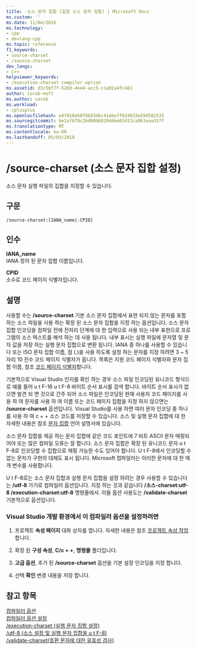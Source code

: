 ```yaml
---
title: -소스-문자 집합 (집합 소스 문자 집합) | Microsoft Docs
ms.custom: ''
ms.date: 11/04/2016
ms.technology:
- cpp
- devlang-cpp
ms.topic: reference
f1_keywords:
- source-charset
- /source-charset
dev_langs:
- C++
helpviewer_keywords:
- /execution-charset compiler option
ms.assetid: d3c5bf7f-526d-4ee4-acc5-c1a02a4fc481
author: corob-msft
ms.author: corob
ms.workload:
- cplusplus
ms.openlocfilehash: e4f010eb0f0b83dbc41ebeff624033e59d582535
ms.sourcegitcommit: be2a7679c2bd80968204dee03d13ca961eaa31ff
ms.translationtype: MT
ms.contentlocale: ko-KR
ms.lasthandoff: 05/03/2018
---
```

# <a name="source-charset-set-source-character-set"></a>/source-charset (소스 문자 집합 설정)
소스 문자 실행 파일의 집합을 지정할 수 있습니다.  
  
## <a name="syntax"></a>구문  
  
```  
/source-charset:[IANA_name|.CPID]  
```  
  
## <a name="arguments"></a>인수  
 **IANA_name**  
 IANA 정의 된 문자 집합 이름입니다.  
  
 **CPID**  
 소수로 코드 페이지 식별자입니다.  
  
## <a name="remarks"></a>설명  
 사용할 수는 **/source-charset** 기본 소스 문자 집합에서 표현 되지 않는 문자를 포함 하는 소스 파일을 사용 하는 확장 된 소스 문자 집합을 지정 하는 옵션입니다. 소스 문자 집합 인코딩을 컴파일 전에 전처리 단계에 대 한 입력으로 사용 되는 내부 표현으로 프로그램의 소스 텍스트를 해석 하는 데 사용 됩니다. 내부 표시는 실행 파일에 문자열 및 문자 값을 저장 하는 실행 문자 집합으로 변환 됩니다. IANA 중 하나를 사용할 수 있습니다 또는 ISO 문자 집합 이름, 점 (.)을 사용 하도록 설정 하는 문자를 지정 하려면 3 ~ 5 자리 10 진수 코드 페이지 식별자가 옵니다. 목록은 지원 코드 페이지 식별자와 문자 집합 이름, 참조 [코드 페이지 식별자](http://msdn.microsoft.com/library/windows/desktop/dd317756)합니다.  
  
 기본적으로 Visual Studio 인지를 확인 하는 경우 소스 파일 인코딩된 유니코드 형식으로 예를 들어 u t F-16 u t F-8 바이트 순서 표시를 검색 합니다. 바이트 순서 표시가 없으면 발견 되 면 것으로 간주 되어 소스 파일은 인코딩된 현재 사용자 코드 페이지를 사용 하 여 문자를 사용 하 여 이름 또는 코드 페이지 집합을 지정 하지 않으면는 **/source-charset** 옵션입니다. Visual Studio를 사용 하면 여러 문자 인코딩 중 하나를 사용 하 여 c + + 소스 코드를 저장할 수 있습니다. 소스 및 실행 문자 집합에 대 한 자세한 내용은 참조 [문자 집합](../../cpp/character-sets.md) 언어 설명서에 있습니다.  
  
 소스 문자 집합을 제공 하는 문자 집합에 같은 코드 포인트에 7 비트 ASCII 문자 매핑되어야 또는 많은 컴파일 오류는 잘 합니다. 소스 문자 집합은 확장 된 유니코드 문자 u t F-8로 인코딩할 수 집합으로 매핑 가능한 수도 있어야 합니다. U t F-8에서 인코딩할 수 없는 문자가 구현의 대체도 표시 됩니다. Microsoft 컴파일러는 이러한 문자에 대 한 매개 변수를 사용합니다.  
  
 U t F-8로는 소스 문자 집합과 실행 문자 집합을 설정 하려는 경우 사용할 수 있습니다는 **/utf-8** 가기로 컴파일러 옵션입니다. 지정 하는 것과 같습니다 **/소스-charset:utf-8 /execution-charset:utf-8** 명령줄에서. 이들 옵션 사용도는 **/validate-charset** 기본적으로 옵션입니다.  
  
### <a name="to-set-this-compiler-option-in-the-visual-studio-development-environment"></a>Visual Studio 개발 환경에서 이 컴파일러 옵션을 설정하려면  
  
1.  프로젝트 **속성 페이지** 대화 상자를 엽니다. 자세한 내용은 참조 [프로젝트 속성 작업](../../ide/working-with-project-properties.md)합니다.  
  
2.  확장 된 **구성 속성**, **C/c + +**, **명령줄** 폴더입니다.  
  
3.  **고급 옵션**, 추가 된 **/source-charset** 옵션을 기본 설정 인코딩을 지정 합니다.  
  
4.  선택 **확인** 변경 내용을 저장 합니다.  
  
## <a name="see-also"></a>참고 항목  
 [컴파일러 옵션](../../build/reference/compiler-options.md)   
 [컴파일러 옵션 설정](../../build/reference/setting-compiler-options.md)   
 [/execution-charset (실행 문자 집합 설정)](../../build/reference/execution-charset-set-execution-character-set.md)   
 [/utf-8 (소스 설정 및 실행 문자 집합을 u t F-8)](../../build/reference/utf-8-set-source-and-executable-character-sets-to-utf-8.md)   
 [/validate-charset(호환 문자에 대한 유효성 검사)](../../build/reference/validate-charset-validate-for-compatible-characters.md)